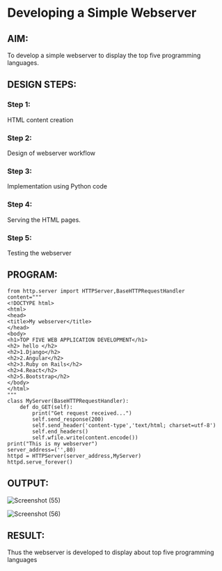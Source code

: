 # Developing a Simple Webserver
## AIM:
To develop a simple webserver to display the top five programming languages.

## DESIGN STEPS:
### Step 1: 
HTML content creation
### Step 2:
Design of webserver workflow
### Step 3:
Implementation using Python code
### Step 4:
Serving the HTML pages.
### Step 5:
Testing the webserver

## PROGRAM:
```
from http.server import HTTPServer,BaseHTTPRequestHandler
content="""
<!DOCTYPE html>
<html>
<head>
<title>My webserver</title>
</head>
<body>
<h1>TOP FIVE WEB APPLICATION DEVELOPMENT</h1>
<h2> hello </h2>
<h2>1.Django</h2>
<h2>2.Angular</h2>
<h2>3.Ruby on Rails</h2>
<h2>4.React</h2>
<h2>5.Bootstrap</h2>
</body>
</html>
"""
class MyServer(BaseHTTPRequestHandler):
    def do_GET(self):
        print("Get request received...")
        self.send_response(200)
        self.send_header('content-type','text/html; charset=utf-8')
        self.end_headers()
        self.wfile.write(content.encode())
print("This is my webserver")
server_address=('',80)
httpd = HTTPServer(server_address,MyServer)
httpd.serve_forever()
```

## OUTPUT:


![Screenshot (55)](https://user-images.githubusercontent.com/118344328/215303262-1054ef36-225e-4a08-b8bc-140dbc2b8e79.png)

![Screenshot (56)](https://user-images.githubusercontent.com/118344328/215304012-7c95a4b3-62b0-449e-b763-b845b7044d6a.png)

## RESULT:
Thus the webserver is developed to display about top five programming languages
